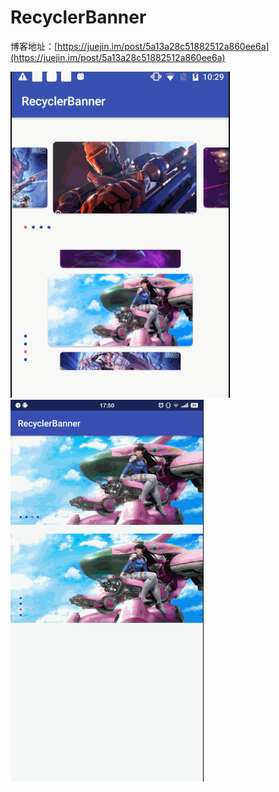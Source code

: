# RecyclerBanner

博客地址：[https://juejin.im/post/5a13a28c51882512a860ee6a](https://juejin.im/post/5a13a28c51882512a860ee6a)

![](gif.gif)
![](normal.gif)
